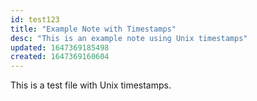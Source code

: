 ```yaml
---
id: test123
title: "Example Note with Timestamps"
desc: "This is an example note using Unix timestamps"
updated: 1647369185498
created: 1647369160604
---
```


This is a test file with Unix timestamps.
